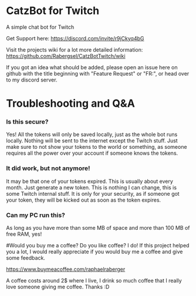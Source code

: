 # CatzBot for Twitch
A simple chat bot for Twitch

Get Support here: https://discord.com/invite/r9jCkyq4bG

Visit the projects wiki for a lot more detailed information: https://github.com/Rabergsel/CatzBotTwitch/wiki

If you got an idea what should be added, please open an issue here on github with the title beginning with "Feature Request" or "FR:", or head over to my discord server.

# Troubleshooting and Q&A

### Is this secure?
Yes! All the tokens will only be saved locally, just as the whole bot runs locally. Nothing will be sent to the internet except the Twitch stuff. Just make sure to not show your tokens to the world or something, as someone requires all the power over your account if someone knows the tokens.

### It did work, but not anymore!
It may be that one of your tokens expired. This is usually about every month. Just generate a new token. This is nothing I can change, this is some Twitch internal stuff. It is only for your security, as if someone got your token, they will be kicked out as soon as the token expires.

### Can my PC run this?
As long as you have more than some MB of space and more than 100 MB of free RAM, yes!

#Would you buy me a coffee?
Do you like coffee? I do! If this project helped you a lot, I would really appreciate if you would buy me a coffee and give some feedback.

https://www.buymeacoffee.com/raphaelraberger

A coffee costs around 2$ where I live, I drink so much coffee that I really love someone giving me coffee. Thanks :D

